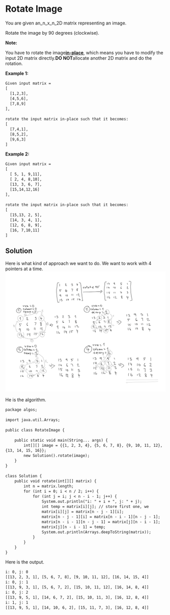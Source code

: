 # Rotate Image

You are given an_n_x_n_2D matrix representing an image.

Rotate the image by 90 degrees \(clockwise\).

**Note:**

You have to rotate the image[**in-place**](https://en.wikipedia.org/wiki/In-place_algorithm), which means you have to modify the input 2D matrix directly.**DO NOT**allocate another 2D matrix and do the rotation.

**Example 1:**

```
Given input matrix = 
[
  [1,2,3],
  [4,5,6],
  [7,8,9]
],

rotate the input matrix in-place such that it becomes:
[
  [7,4,1],
  [8,5,2],
  [9,6,3]
]
```

**Example 2:**

```
Given input matrix =
[
  [ 5, 1, 9,11],
  [ 2, 4, 8,10],
  [13, 3, 6, 7],
  [15,14,12,16]
], 

rotate the input matrix in-place such that it becomes:
[
  [15,13, 2, 5],
  [14, 3, 4, 1],
  [12, 6, 8, 9],
  [16, 7,10,11]
]
```

## Solution

Here is what kind of approach we want to do. We want to work with 4 pointers at a time. ![](/assets/rotate-image.png)

He is the algorithm. 

```
package algos;

import java.util.Arrays;

public class RotateImage {

    public static void main(String... args) {
        int[][] image = {{1, 2, 3, 4}, {5, 6, 7, 8}, {9, 10, 11, 12}, {13, 14, 15, 16}};
        new Solution().rotate(image);
    }
}

class Solution {
    public void rotate(int[][] matrix) {
        int n = matrix.length;
        for (int i = 0; i < n / 2; i++) {
            for (int j = i; j < n - i - 1; j++) {
                System.out.println("i: " + i + ", j: " + j);
                int temp = matrix[i][j]; // store first one, we 
                matrix[i][j] = matrix[n - j - 1][i];
                matrix[n - j - 1][i] = matrix[n - i - 1][n - j - 1];
                matrix[n - i - 1][n - j - 1] = matrix[j][n - i - 1];
                matrix[j][n - i - 1] = temp;
                System.out.println(Arrays.deepToString(matrix));
            }
        }
    }
}
```

Here is the output. 

```
i: 0, j: 0
[[13, 2, 3, 1], [5, 6, 7, 8], [9, 10, 11, 12], [16, 14, 15, 4]]
i: 0, j: 1
[[13, 9, 3, 1], [5, 6, 7, 2], [15, 10, 11, 12], [16, 14, 8, 4]]
i: 0, j: 2
[[13, 9, 5, 1], [14, 6, 7, 2], [15, 10, 11, 3], [16, 12, 8, 4]]
i: 1, j: 1
[[13, 9, 5, 1], [14, 10, 6, 2], [15, 11, 7, 3], [16, 12, 8, 4]]
```



